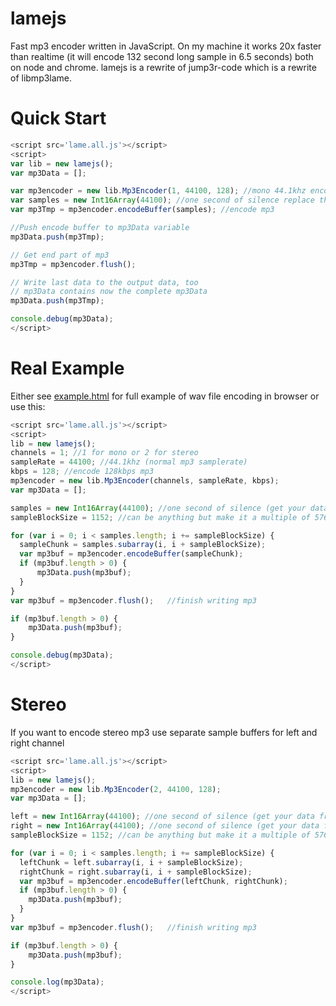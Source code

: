 # lamejs
Fast mp3 encoder written in JavaScript.
On my machine it works 20x faster than realtime (it will encode 132 second long sample in 6.5 seconds) both on node and chrome.
lamejs is a rewrite of jump3r-code which is a rewrite of libmp3lame.

# Quick Start

```javascript
<script src='lame.all.js'></script>
<script>
var lib = new lamejs();
var mp3Data = [];

var mp3encoder = new lib.Mp3Encoder(1, 44100, 128); //mono 44.1khz encode to 128kbps
var samples = new Int16Array(44100); //one second of silence replace that with your own samples
var mp3Tmp = mp3encoder.encodeBuffer(samples); //encode mp3

//Push encode buffer to mp3Data variable
mp3Data.push(mp3Tmp);

// Get end part of mp3
mp3Tmp = mp3encoder.flush();

// Write last data to the output data, too
// mp3Data contains now the complete mp3Data
mp3Data.push(mp3Tmp);

console.debug(mp3Data);
</script>
```

# Real Example

Either see [example.html](https://github.com/zhuker/lamejs/blob/master/example.html) for full example of wav file encoding in browser or use this:

```javascript
<script src='lame.all.js'></script>
<script>
lib = new lamejs();
channels = 1; //1 for mono or 2 for stereo
sampleRate = 44100; //44.1khz (normal mp3 samplerate)
kbps = 128; //encode 128kbps mp3
mp3encoder = new lib.Mp3Encoder(channels, sampleRate, kbps);
var mp3Data = [];

samples = new Int16Array(44100); //one second of silence (get your data from the source you have)
sampleBlockSize = 1152; //can be anything but make it a multiple of 576 to make encoders life easier

for (var i = 0; i < samples.length; i += sampleBlockSize) {
  sampleChunk = samples.subarray(i, i + sampleBlockSize);
  var mp3buf = mp3encoder.encodeBuffer(sampleChunk);
  if (mp3buf.length > 0) {
      mp3Data.push(mp3buf);
  }
}
var mp3buf = mp3encoder.flush();   //finish writing mp3

if (mp3buf.length > 0) {
    mp3Data.push(mp3buf);
}

console.debug(mp3Data);
</script>
```

# Stereo

If you want to encode stereo mp3 use separate sample buffers for left and right channel

```javascript
<script src='lame.all.js'></script>
<script>
lib = new lamejs();
mp3encoder = new lib.Mp3Encoder(2, 44100, 128);
var mp3Data = [];

left = new Int16Array(44100); //one second of silence (get your data from the source you have)
right = new Int16Array(44100); //one second of silence (get your data from the source you have)
sampleBlockSize = 1152; //can be anything but make it a multiple of 576 to make encoders life easier

for (var i = 0; i < samples.length; i += sampleBlockSize) {
  leftChunk = left.subarray(i, i + sampleBlockSize);
  rightChunk = right.subarray(i, i + sampleBlockSize);
  var mp3buf = mp3encoder.encodeBuffer(leftChunk, rightChunk);
  if (mp3buf.length > 0) {
    mp3Data.push(mp3buf);
  }
}
var mp3buf = mp3encoder.flush();   //finish writing mp3

if (mp3buf.length > 0) {
    mp3Data.push(mp3buf);
}

console.log(mp3Data);
</script>
```

